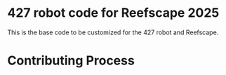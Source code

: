 # 427 robot code for Reefscape 2025
This is the base code to be customized for the 427 robot and Reefscape.

# Contributing Process

